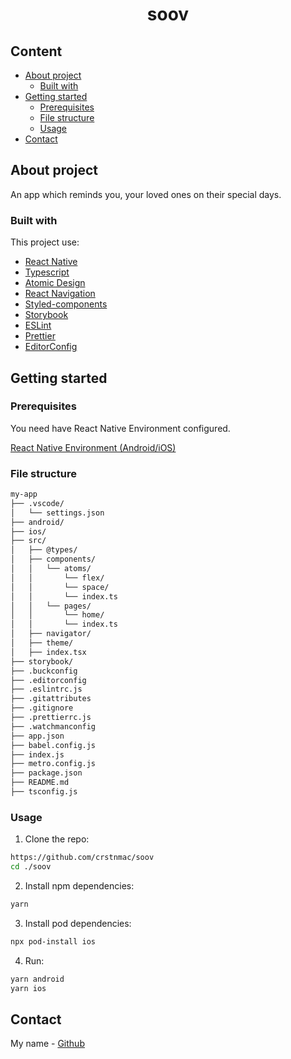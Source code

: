 <h1 align="center">soov</h1>

## Content

- [About project](#about-project)
  - [Built with](#built-with)
- [Getting started](#getting-started)
  - [Prerequisites](#prerequisites)
  - [File structure](#file-structure)
  - [Usage](#usage)
- [Contact](#Contact)

## About project

An app which reminds you, your loved ones on their special days.

### Built with

This project use:

- [React Native](http://facebook.github.io/react-native/)
- [Typescript](https://www.typescriptlang.org/)
- [Atomic Design](https://atomicdesign.bradfrost.com/)
- [React Navigation](https://reactnavigation.org/)
- [Styled-components](https://styled-components.com/)
- [Storybook](https://storybook.js.org/)
- [ESLint](https://eslint.org/)
- [Prettier](https://prettier.io/)
- [EditorConfig](https://editorconfig.org/)

## Getting started

### Prerequisites

You need have React Native Environment configured.

[React Native Environment (Android/iOS)](https://reactnative.dev/docs/getting-started)

### File structure

```bash
my-app
├── .vscode/
│   └── settings.json
├── android/
├── ios/
├── src/
│   ├── @types/
│   ├── components/
│   │   └── atoms/
│   │       └── flex/
│   │       └── space/
│   │       └── index.ts
│   │   └── pages/
│   │       └── home/
│   │       └── index.ts
│   ├── navigator/
│   ├── theme/
│   ├── index.tsx
├── storybook/
├── .buckconfig
├── .editorconfig
├── .eslintrc.js
├── .gitattributes
├── .gitignore
├── .prettierrc.js
├── .watchmanconfig
├── app.json
├── babel.config.js
├── index.js
├── metro.config.js
├── package.json
├── README.md
├── tsconfig.js
```

### Usage

1. Clone the repo:

```sh
https://github.com/crstnmac/soov
cd ./soov
```

2. Install npm dependencies:

```sh
yarn
```

3. Install pod dependencies:

```sh
npx pod-install ios
```

4. Run:

```sh
yarn android
yarn ios
```

## Contact

My name - [Github](https://github.com/crstnmac)
